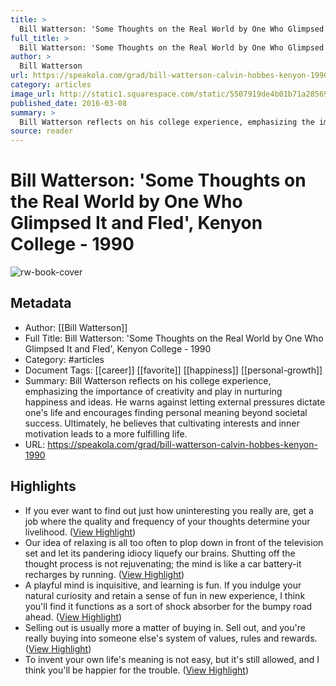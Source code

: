 ```yaml
---
title: >
  Bill Watterson: 'Some Thoughts on the Real World by One Who Glimpsed It and Fled', Kenyon College - 1990
full_title: >
  Bill Watterson: 'Some Thoughts on the Real World by One Who Glimpsed It and Fled', Kenyon College - 1990
author: >
  Bill Watterson
url: https://speakola.com/grad/bill-watterson-calvin-hobbes-kenyon-1990
category: articles
image_url: http://static1.squarespace.com/static/5507919de4b01b71a2856965/55177966e4b01b71131669c6/56deb28e59827ed85c22d103/1457435838245/watterson.jpg?format=1500w
published_date: 2016-03-08
summary: >
  Bill Watterson reflects on his college experience, emphasizing the importance of creativity and play in nurturing happiness and ideas. He warns against letting external pressures dictate one's life and encourages finding personal meaning beyond societal success. Ultimately, he believes that cultivating interests and inner motivation leads to a more fulfilling life.
source: reader
---
```

# Bill Watterson: 'Some Thoughts on the Real World by One Who Glimpsed It and Fled', Kenyon College - 1990

![rw-book-cover](http://static1.squarespace.com/static/5507919de4b01b71a2856965/55177966e4b01b71131669c6/56deb28e59827ed85c22d103/1457435838245/watterson.jpg?format=1500w)

## Metadata
- Author: [[Bill Watterson]]
- Full Title: Bill Watterson: 'Some Thoughts on the Real World by One Who Glimpsed It and Fled', Kenyon College - 1990
- Category: #articles
- Document Tags: [[career]] [[favorite]] [[happiness]] [[personal-growth]] 
- Summary: Bill Watterson reflects on his college experience, emphasizing the importance of creativity and play in nurturing happiness and ideas. He warns against letting external pressures dictate one's life and encourages finding personal meaning beyond societal success. Ultimately, he believes that cultivating interests and inner motivation leads to a more fulfilling life.
- URL: https://speakola.com/grad/bill-watterson-calvin-hobbes-kenyon-1990

## Highlights
- If you ever want to find out just how uninteresting you really are, get a job where the quality and frequency of your thoughts determine your livelihood. ([View Highlight](https://read.readwise.io/read/01je18qdhkb5bha16xch55wv8s))
- Our idea of relaxing is all too often to plop down in front of the television set and let its pandering idiocy liquefy our brains. Shutting off the thought process is not rejuvenating; the mind is like a car battery-it recharges by running. ([View Highlight](https://read.readwise.io/read/01je18r6vrq7d9y4s3xhey5v68))
- A playful mind is inquisitive, and learning is fun. If you indulge your natural curiosity and retain a sense of fun in new experience, I think you'll find it functions as a sort of shock absorber for the bumpy road ahead. ([View Highlight](https://read.readwise.io/read/01je18thhs6jjc05me1sa6jwj6))
- Selling out is usually more a matter of buying in. Sell out, and you're really buying into someone else's system of values, rules and rewards. ([View Highlight](https://read.readwise.io/read/01je19073zvw1yre651vhc6kds))
- To invent your own life's meaning is not easy, but it's still allowed, and I think you'll be happier for the trouble. ([View Highlight](https://read.readwise.io/read/01je1934rvs2tdeqetchgzcna1))


